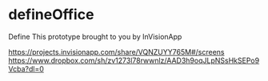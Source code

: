 # defineOffice
Define
This prototype brought to you by InVisionApp

https://projects.invisionapp.com/share/VQNZUYY765M#/screens
https://www.dropbox.com/sh/zv1273l78rwwnlz/AAD3h9oqJLpNSsHkSEPo9Vcba?dl=0
